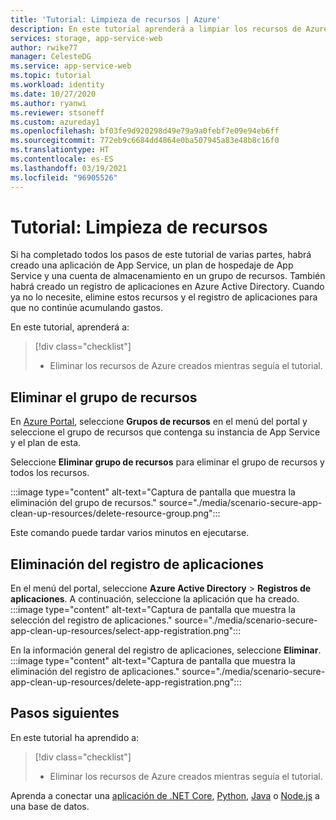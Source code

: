 ```yaml
---
title: 'Tutorial: Limpieza de recursos | Azure'
description: En este tutorial aprenderá a limpiar los recursos de Azure asignados al crear la aplicación web.
services: storage, app-service-web
author: rwike77
manager: CelesteDG
ms.service: app-service-web
ms.topic: tutorial
ms.workload: identity
ms.date: 10/27/2020
ms.author: ryanwi
ms.reviewer: stsoneff
ms.custom: azureday1
ms.openlocfilehash: bf03fe9d920298d49e79a9a0febf7e09e94eb6ff
ms.sourcegitcommit: 772eb9c6684dd4864e0ba507945a83e48b8c16f0
ms.translationtype: HT
ms.contentlocale: es-ES
ms.lasthandoff: 03/19/2021
ms.locfileid: "96905526"
---
```

# <a name="tutorial-clean-up-resources"></a>Tutorial: Limpieza de recursos

Si ha completado todos los pasos de este tutorial de varias partes, habrá creado una aplicación de App Service, un plan de hospedaje de App Service y una cuenta de almacenamiento en un grupo de recursos. También habrá creado un registro de aplicaciones en Azure Active Directory. Cuando ya no lo necesite, elimine estos recursos y el registro de aplicaciones para que no continúe acumulando gastos.

En este tutorial, aprenderá a:

> [!div class="checklist"]
>
> * Eliminar los recursos de Azure creados mientras seguía el tutorial.

## <a name="delete-the-resource-group"></a>Eliminar el grupo de recursos

En [Azure Portal](https://portal.azure.com), seleccione **Grupos de recursos** en el menú del portal y seleccione el grupo de recursos que contenga su instancia de App Service y el plan de esta.

Seleccione **Eliminar grupo de recursos** para eliminar el grupo de recursos y todos los recursos.

:::image type="content" alt-text="Captura de pantalla que muestra la eliminación del grupo de recursos." source="./media/scenario-secure-app-clean-up-resources/delete-resource-group.png":::

Este comando puede tardar varios minutos en ejecutarse.

## <a name="delete-the-app-registration"></a>Eliminación del registro de aplicaciones

En el menú del portal, seleccione **Azure Active Directory** > **Registros de aplicaciones**. A continuación, seleccione la aplicación que ha creado.
:::image type="content" alt-text="Captura de pantalla que muestra la selección del registro de aplicaciones." source="./media/scenario-secure-app-clean-up-resources/select-app-registration.png":::

En la información general del registro de aplicaciones, seleccione **Eliminar**.
:::image type="content" alt-text="Captura de pantalla que muestra la eliminación del registro de aplicaciones." source="./media/scenario-secure-app-clean-up-resources/delete-app-registration.png":::

## <a name="next-steps"></a>Pasos siguientes

En este tutorial ha aprendido a:

> [!div class="checklist"]
>
> * Eliminar los recursos de Azure creados mientras seguía el tutorial.

Aprenda a conectar una [aplicación de .NET Core](tutorial-dotnetcore-sqldb-app.md), [Python](tutorial-python-postgresql-app.md), [Java](tutorial-java-spring-cosmosdb.md) o [Node.js](tutorial-nodejs-mongodb-app.md) a una base de datos.